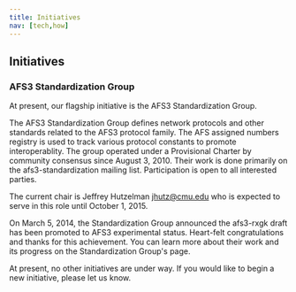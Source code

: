 ```yaml
---
title: Initiatives
nav: [tech,how]
---
```


## Initiatives ##

### AFS3 Standardization Group ###

At present, our flagship initiative is the AFS3 Standardization Group.

The AFS3 Standardization Group defines network protocols and other standards related to the AFS3 protocol family. The AFS assigned numbers registry is used to track various protocol constants to promote interoperablity. The group operated under a Provisional Charter by community consensus since August 3, 2010. Their work is done primarily on the afs3-standardization mailing list. Participation is open to all interested parties.

The current chair is Jeffrey Hutzelman <jhutz@cmu.edu> who is expected to serve in this role until October 1, 2015.

On March 5, 2014, the Standardization Group announced the afs3-rxgk draft has been promoted to AFS3 experimental status. Heart-felt congratulations and thanks for this achievement.  You can learn more about their work and its progress on the Standardization Group's page.
    
    
    
At present, no other initiatives are under way.  If you would like to begin a new initiative, please let us know.
